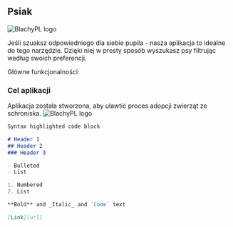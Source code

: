 ## Psiak
![BlachyPL logo](http://hd.wallpaperswide.com/thumbs/sad_boxer_dog-t2.jpg)

Jeśli szuaksz odpowiedniego dla siebie pupila - nasza aplikacja to idealne do tego narzędzie. Dzięki niej w prosty sposób wyszukasz psy filtrując według swoich preferencji. 



Główne funkcjonalności:



### Cel aplikacji
Aplikacja została stworzona, aby uławtić proces adopcji zwierząt ze schroniska.
![BlachyPL logo](https://i.imgur.com/XZeO0nP.png)
```markdown
Syntax highlighted code block

# Header 1
## Header 2
### Header 3

- Bulleted
- List

1. Numbered
2. List

**Bold** and _Italic_ and `Code` text

[Link](url) 
```

